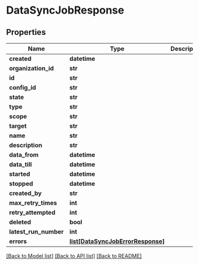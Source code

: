 # DataSyncJobResponse

## Properties
Name | Type | Description | Notes
------------ | ------------- | ------------- | -------------
**created** | **datetime** |  | [optional] 
**organization_id** | **str** |  | [optional] 
**id** | **str** |  | [optional] 
**config_id** | **str** |  | [optional] 
**state** | **str** |  | [optional] 
**type** | **str** |  | [optional] 
**scope** | **str** |  | [optional] 
**target** | **str** |  | [optional] 
**name** | **str** |  | [optional] 
**description** | **str** |  | [optional] 
**data_from** | **datetime** |  | [optional] 
**data_till** | **datetime** |  | [optional] 
**started** | **datetime** |  | [optional] 
**stopped** | **datetime** |  | [optional] 
**created_by** | **str** |  | [optional] 
**max_retry_times** | **int** |  | [optional] 
**retry_attempted** | **int** |  | [optional] 
**deleted** | **bool** |  | [optional] 
**latest_run_number** | **int** |  | [optional] 
**errors** | [**list[DataSyncJobErrorResponse]**](DataSyncJobErrorResponse.md) |  | [optional] 

[[Back to Model list]](../README.md#documentation-for-models) [[Back to API list]](../README.md#documentation-for-api-endpoints) [[Back to README]](../README.md)

